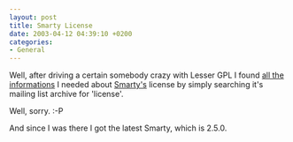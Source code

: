 ```yaml
---
layout: post
title: Smarty License
date: 2003-04-12 04:39:10 +0200
categories:
- General
---
```

Well, after driving a certain somebody crazy with Lesser GPL I found <a href="http://marc.theaimsgroup.com/?l=smarty-general&m=101768160816744&w=2">all the informations</a> I needed about <a href="http://smarty.php.net" title="Maybe the best template engine for PHP">Smarty's</a> license by simply searching it's mailing list archive for 'license'.

Well, sorry. :-P

And since I was there I got the latest Smarty, which is 2.5.0.
